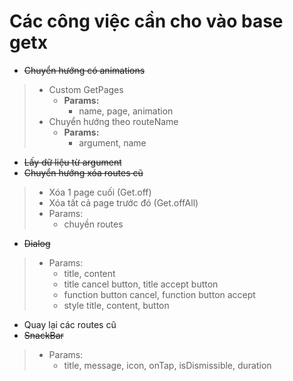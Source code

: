 # Các công việc cần cho vào base getx

* ~~Chuyển hướng có animations~~

> * Custom GetPages
>     * **Params:**
>         * name, page, animation
> * Chuyển hướng theo routeName
>     * **Params:**
>         * argument, name

* ~~Lấy dữ liệu từ argument~~
* ~~Chuyển hướng xóa routes cũ~~

> * Xóa 1 page cuối (Get.off)
> * Xóa tất cả page trước đó (Get.offAll)
> * Params:
>     * chuyền routes

* ~~Dialog~~

> * Params:
>     * title, content
>     * title cancel button, title accept button
>     * function button cancel, function button accept
>     * style title, content, button

* Quay lại các routes cũ
* ~~SnackBar~~

> * Params:
>     * title, message, icon, onTap, isDismissible, duration